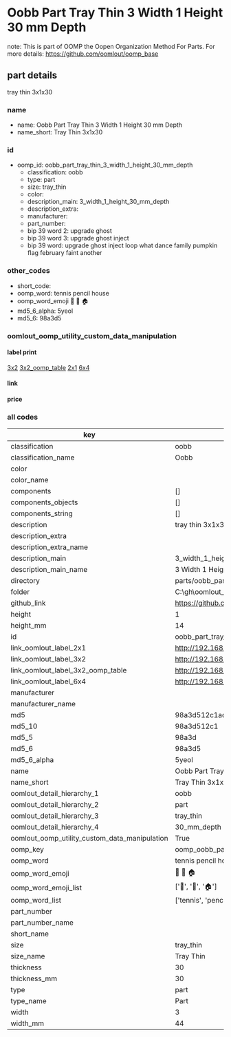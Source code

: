 # Oobb Part Tray Thin 3 Width 1 Height 30 mm Depth  

note: This is part of OOMP the Oopen Organization Method For Parts. For more details: https://github.com/oomlout/oomp_base

##  part details
  



tray thin 3x1x30



### name
* name: Oobb Part Tray Thin 3 Width 1 Height 30 mm Depth
* name_short: Tray Thin 3x1x30 
### id
* oomp_id: oobb_part_tray_thin_3_width_1_height_30_mm_depth
  * classification: oobb
  * type: part
  * size: tray_thin
  * color: 
  * description_main: 3_width_1_height_30_mm_depth
  * description_extra: 
  * manufacturer: 
  * part_number: 
  * bip 39 word 2: upgrade ghost
  * bip 39 word 3: upgrade ghost inject
  * bip 39 word: upgrade ghost inject loop what dance family pumpkin flag february faint another

### other_codes
* short_code: 
* oomp_word: tennis pencil house
* oomp_word_emoji :tennis: :pencil: :house:
* md5_6_alpha: 5yeol
* md5_6: 98a3d5






### oomlout_oomp_utility_custom_data_manipulation
#### label print
[3x2](http://192.168.1.245:1112/?label=oomp%205yeol)
[3x2_oomp_table](http://192.168.1.108:1112/?label=oomp%205yeol)
[2x1](http://192.168.1.242:1112/?label=oomp%205yeol)
[6x4](http://192.168.1.55:1112/?label=oomp%205yeol)    

#### link

                              

#### price







### all codes 
| key | value |  
| --- | --- |  
| classification | oobb |  
| classification_name | Oobb |  
| color |  |  
| color_name |  |  
| components | [] |  
| components_objects | [] |  
| components_string | [] |  
| description | tray thin 3x1x30 |  
| description_extra |  |  
| description_extra_name |  |  
| description_main | 3_width_1_height_30_mm_depth |  
| description_main_name | 3 Width 1 Height 30 mm Depth |  
| directory | parts/oobb_part_tray_thin_3_width_1_height_30_mm_depth |  
| folder | C:\gh\oomlout_oobb_version_4_generated_parts\things\oobb_part_tray_thin_3_width_1_height_30_mm_depth |  
| github_link | https://github.com/oomlout/oomlout_oomp_part_src/tree/main/parts/oobb_part_tray_thin_3_width_1_height_30_mm_depth |  
| height | 1 |  
| height_mm | 14 |  
| id | oobb_part_tray_thin_3_width_1_height_30_mm_depth |  
| link_oomlout_label_2x1 | http://192.168.1.242:1112/?label=oomp%205yeol |  
| link_oomlout_label_3x2 | http://192.168.1.245:1112/?label=oomp%205yeol |  
| link_oomlout_label_3x2_oomp_table | http://192.168.1.108:1112/?label=oomp%205yeol |  
| link_oomlout_label_6x4 | http://192.168.1.55:1112/?label=oomp%205yeol |  
| manufacturer |  |  
| manufacturer_name |  |  
| md5 | 98a3d512c1adaa50dd7ce83ee8186775 |  
| md5_10 | 98a3d512c1 |  
| md5_5 | 98a3d |  
| md5_6 | 98a3d5 |  
| md5_6_alpha | 5yeol |  
| name | Oobb Part Tray Thin 3 Width 1 Height 30 mm Depth |  
| name_short | Tray Thin 3x1x30  |  
| oomlout_detail_hierarchy_1 | oobb |  
| oomlout_detail_hierarchy_2 | part |  
| oomlout_detail_hierarchy_3 | tray_thin |  
| oomlout_detail_hierarchy_4 | 30_mm_depth |  
| oomlout_oomp_utility_custom_data_manipulation | True |  
| oomp_key | oomp_oobb_part_tray_thin_3_width_1_height_30_mm_depth |  
| oomp_word | tennis pencil house |  
| oomp_word_emoji | :tennis: :pencil: :house: |  
| oomp_word_emoji_list | [':tennis:', ':pencil:', ':house:'] |  
| oomp_word_list | ['tennis', 'pencil', 'house'] |  
| part_number |  |  
| part_number_name |  |  
| short_name |  |  
| size | tray_thin |  
| size_name | Tray Thin |  
| thickness | 30 |  
| thickness_mm | 30 |  
| type | part |  
| type_name | Part |  
| width | 3 |  
| width_mm | 44 |  
